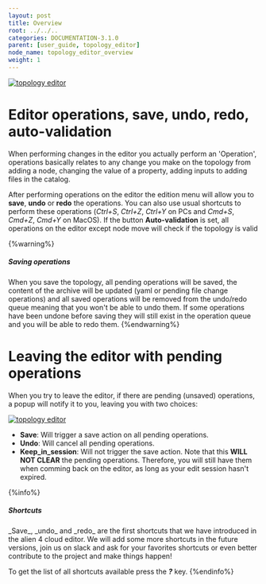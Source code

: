 ```yaml
---
layout: post
title: Overview
root: ../../..
categories: DOCUMENTATION-3.1.0
parent: [user_guide, topology_editor]
node_name: topology_editor_overview
weight: 1
---
```



[![topology editor](../../images/3.1.0/user_guide/topology_editor/topology_editor.png)](../../images/3.1.0/user_guide/topology_editor/topology_editor.png)

# Editor operations, save, undo, redo, auto-validation

When performing changes in the editor you actually perform an 'Operation', operations basically relates to any change you make on the topology from adding a node, changing the value of a property, adding inputs to adding files in the catalog.

After performing operations on the editor the edition menu will allow you to __save__, __undo__ or __redo__ the operations. You can also use usual shortcuts to perform these operations (_Ctrl+S_, _Ctrl+Z_, _Ctrl+Y_ on PCs and _Cmd+S_, _Cmd+Z_, _Cmd+Y_ on MacOS).
If the button __Auto-validation__ is set, all operations on the editor except node move will check if the topology is valid

{%warning%}
<h5>Saving operations</h5>
When you save the topology, all pending operations will be saved, the content of the archive will be updated (yaml or pending file change operations) and all saved operations will be removed from the undo/redo queue meaning that you won't be able to undo them. If some operations have been undone before saving they will still exist in the operation queue and you will be able to redo them.
{%endwarning%}

# Leaving the editor with pending operations

When you try to leave the editor, if there are pending (unsaved) operations, a popup will notify it to you, leaving you with two choices:

[![topology editor](../../images/3.1.0/user_guide/topology_editor/unsave_changes_popup.png)](../../images/3.1.0/user_guide/topology_editor/unsave_changes_popup.png)

- __Save__: Will trigger a save action on all pending operations.
- __Undo__: Will cancel all pending operations.
- __Keep_in_session__: Will not trigger the save action. Note that this __WILL NOT CLEAR__ the pending operations. Therefore, you will still have them when comming back on the editor, as long as your edit session hasn't expired.

{%info%}
<h5>Shortcuts</h5>
_Save_, _undo_ and _redo_ are the first shortcuts that we have introduced in the alien 4 cloud editor. We will add some more shortcuts in the future versions, join us on slack and ask for your favorites shortcuts or even better contribute to the project and make things happen!

To get the list of all shortcuts available press the ___?___ key.
{%endinfo%}


